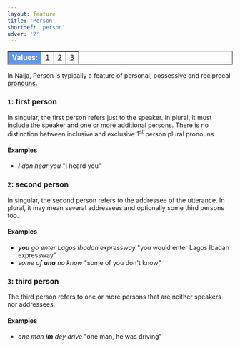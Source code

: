 ```yaml
---
layout: feature
title: 'Person'
shortdef: 'person'
udver: '2'
---
```


<table class="typeindex" border="1">
<tr>
  <td style="background-color:cornflowerblue;color:white"><strong>Values:</strong> </td>
  <td><a href="#1">1</a></td>
  <td><a href="#2">2</a></td>
  <td><a href="#3">3</a></td>
</tr>
</table>

In Naija, Person is typically a feature of personal, possessive and reciprocal
[pronouns](pcm-pos/PRON).

### <a name="1">`1`</a>: first person

In singular, the first person refers just to the speaker. In
plural, it must include the speaker and one or more additional
persons. There is no distinction between inclusive and
exclusive 1<SUP>st</SUP> person plural pronouns.

#### Examples

* _<b>I</b> don hear you_ "I heard you"

### <a name="2">`2`</a>: second person

In singular, the second person refers to the addressee of the
utterance. In plural, it may mean several addressees and
optionally some third persons too.

#### Examples

* _<b>you</b> go enter Lagos Ibadan expressway_ "you would enter Lagos Ibadan expressway"
* _some of <b>una</b> no know_ "some of you don't know"

### <a name="3">`3`</a>: third person

The third person refers to one or more persons that are neither
speakers nor addressees.

#### Examples

* _one man <b>im</b> dey drive_ "one man, he was driving"
